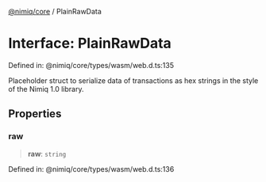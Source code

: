 [@nimiq/core](../globals.md) / PlainRawData

# Interface: PlainRawData

Defined in: @nimiq/core/types/wasm/web.d.ts:135

Placeholder struct to serialize data of transactions as hex strings in the style of the Nimiq 1.0 library.

## Properties

### raw

> **raw**: `string`

Defined in: @nimiq/core/types/wasm/web.d.ts:136
